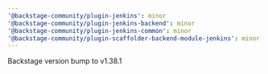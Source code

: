 ```yaml
---
'@backstage-community/plugin-jenkins': minor
'@backstage-community/plugin-jenkins-backend': minor
'@backstage-community/plugin-jenkins-common': minor
'@backstage-community/plugin-scaffolder-backend-module-jenkins': minor
---
```


Backstage version bump to v1.38.1

